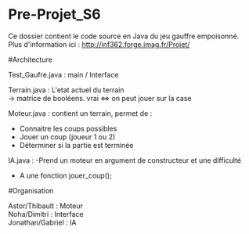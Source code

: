 # Pre-Projet_S6

Ce dossier contient le code source en Java du jeu gauffre empoisonné.  
Plus d'information ici : http://inf362.forge.imag.fr/Projet/  


#Architecture

Test_Gaufre.java : main / Interface  

Terrain.java : L'etat actuel du terrain  
                -> matrice de booléens. vrai <=> on peut jouer sur la case  

Moteur.java : contient un terrain, permet de :  
- Connaitre les coups possibles  
- Jouer un coup (joueur 1 ou 2)  
- Déterminer si la partie est terminée  

IA.java : 
-Prend un moteur en argument de constructeur et une difficulté  
- A une fonction jouer_coup();  


#Organisation   

Astor/Thibault : Moteur  
Noha/Dimitri : Interface  
Jonathan/Gabriel : IA  
